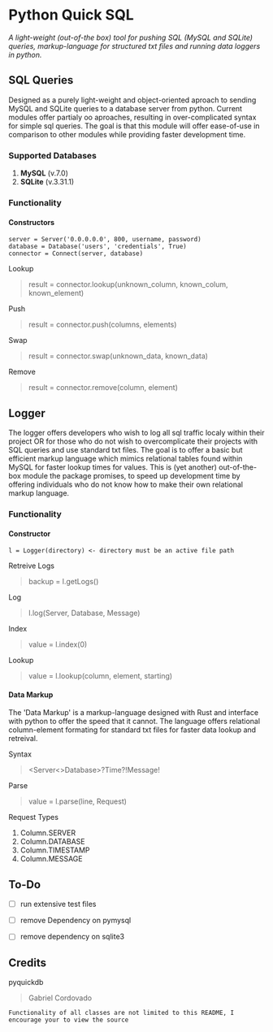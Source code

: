# Python Quick SQL 
*A light-weight (out-of-the box) tool for pushing SQL (MySQL and SQLite) queries, markup-language for structured txt files and running data loggers in python.*

## SQL Queries
Designed as a purely light-weight and object-oriented aproach to sending MySQL and SQLite queries to a database server from python. Current modules offer partialy oo aproaches, resulting in over-complicated syntax for simple sql queries. The goal is that this module will offer ease-of-use in comparison to other modules while providing faster development time. 

### Supported Databases
	
1. __MySQL__ (v.7.0)
2. __SQLite__ (v.3.31.1)

### Functionality

#### Constructors
	server = Server('0.0.0.0.0', 800, username, password)
	database = Database('users', 'credentials', True)
	connector = Connect(server, database)

Lookup
> result = connector.lookup(unknown_column, known_colum, known_element)

Push
> result = connector.push(columns, elements)

Swap
> result = connector.swap(unknown_data, known_data)

Remove
> result = connector.remove(column, element)

## Logger
The logger offers developers who wish to log all sql traffic localy within their project OR for those who do not wish to overcomplicate their projects with SQL queries and use standard txt files. The goal is to offer a basic but efficient markup language which mimics relational tables found within MySQL for faster lookup times for values. This is (yet another) out-of-the-box module the package promises, to speed up development time by offering individuals who do not know how to make their own relational markup language.

### Functionality

#### Constructor

	l = Logger(directory) <- directory must be an active file path
	
Retreive Logs
> backup = l.getLogs()

Log
> l.log(Server, Database, Message)

Index
> value = l.index(0)

Lookup
> value = l.lookup(column, element, starting)

#### Data Markup
The 'Data Markup' is a markup-language designed with Rust and interface with python to offer the speed that it cannot. The language offers relational column-element formating for standard txt files for faster data lookup and retreival.

Syntax
> <Server<>Database>?Time?!Message!

Parse
> value = l.parse(line, Request)

Request Types
1. Column.SERVER
2. Column.DATABASE
3. Column.TIMESTAMP
4. Column.MESSAGE

## To-Do

- [ ] run extensive test files
- [ ] remove Dependency on pymysql
- [ ] remove dependency on sqlite3

	
## Credits

pyquickdb
> Gabriel Cordovado

	Functionality of all classes are not limited to this README, I encourage your to view the source